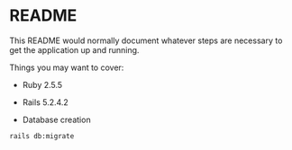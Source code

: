 # README

This README would normally document whatever steps are necessary to get the
application up and running.

Things you may want to cover:

* Ruby 2.5.5

* Rails 5.2.4.2

* Database creation

```bash
rails db:migrate
```

